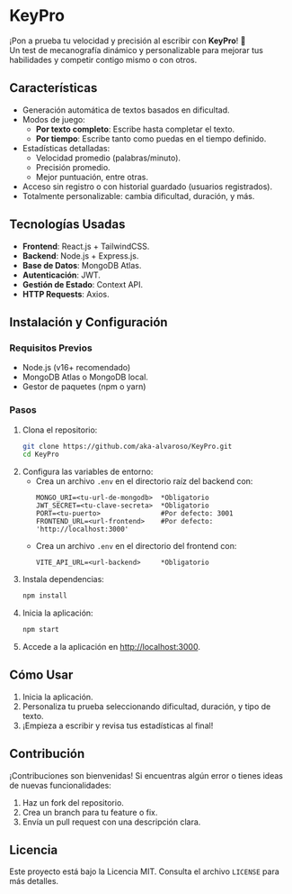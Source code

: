 # **KeyPro**

¡Pon a prueba tu velocidad y precisión al escribir con **KeyPro**! 🚀  
Un test de mecanografía dinámico y personalizable para mejorar tus habilidades y competir contigo mismo o con otros.

## **Características**
- Generación automática de textos basados en dificultad.
- Modos de juego:
  - **Por texto completo**: Escribe hasta completar el texto.
  - **Por tiempo**: Escribe tanto como puedas en el tiempo definido.
- Estadísticas detalladas:
  - Velocidad promedio (palabras/minuto).
  - Precisión promedio.
  - Mejor puntuación, entre otras.
- Acceso sin registro o con historial guardado (usuarios registrados).
- Totalmente personalizable: cambia dificultad, duración, y más.

## **Tecnologías Usadas**
- **Frontend**: React.js + TailwindCSS.
- **Backend**: Node.js + Express.js.
- **Base de Datos**: MongoDB Atlas.
- **Autenticación**: JWT.
- **Gestión de Estado**: Context API.
- **HTTP Requests**: Axios.

## **Instalación y Configuración**
### **Requisitos Previos**
- Node.js (v16+ recomendado)
- MongoDB Atlas o MongoDB local.
- Gestor de paquetes (npm o yarn)

### **Pasos**
1. Clona el repositorio:
   ```bash
   git clone https://github.com/aka-alvaroso/KeyPro.git
   cd KeyPro
   ```
2. Configura las variables de entorno:
   - Crea un archivo `.env` en el directorio raíz del backend con:
     ```env
     MONGO_URI=<tu-url-de-mongodb>  *Obligatorio
     JWT_SECRET=<tu-clave-secreta>  *Obligatorio
     PORT=<tu-puerto>               #Por defecto: 3001
     FRONTEND_URL=<url-frontend>    #Por defecto: 'http://localhost:3000'
     ```
   - Crea un archivo `.env` en el directorio del frontend con:
     ```env
     VITE_API_URL=<url-backend>     *Obligatorio
     ```
3. Instala dependencias:
   ```bash
   npm install
   ```
4. Inicia la aplicación:
   ```bash
   npm start
   ```
5. Accede a la aplicación en [http://localhost:3000](http://localhost:3000).

## **Cómo Usar**
1. Inicia la aplicación.
2. Personaliza tu prueba seleccionando dificultad, duración, y tipo de texto.
3. ¡Empieza a escribir y revisa tus estadísticas al final!

## **Contribución**
¡Contribuciones son bienvenidas! Si encuentras algún error o tienes ideas de nuevas funcionalidades:
1. Haz un fork del repositorio.
2. Crea un branch para tu feature o fix.
3. Envía un pull request con una descripción clara.

## **Licencia**
Este proyecto está bajo la Licencia MIT. Consulta el archivo `LICENSE` para más detalles.
